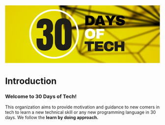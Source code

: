 <p align="center">
<img src="/assets/Logo.png">
</p>

# Introduction

### Welcome to 30 Days of Tech!
This organization aims to provide motivation and guidance to new comers in tech to learn a new technical skill or any new programming language in 30 days. We follow the **learn by doing approach.**

<!--
Learning how to learn
Current list of repos
Thanks to developers
--!>
